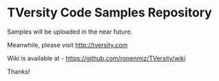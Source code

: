 # TVersity Code Samples Repository

Samples will be uploaded in the near future.

Meanwhile, please visit http://tversity.com

Wiki is available at - https://github.com/ronenmiz/TVersity/wiki

Thanks!